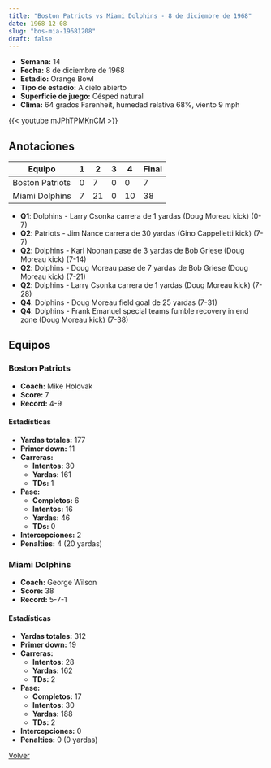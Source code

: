```yaml
---
title: "Boston Patriots vs Miami Dolphins - 8 de diciembre de 1968"
date: 1968-12-08
slug: "bos-mia-19681208"
draft: false
---
```


- **Semana:** 14
- **Fecha:** 8 de diciembre de 1968
- **Estadio:** Orange Bowl
- **Tipo de estadio:** A cielo abierto
- **Superficie de juego:** Césped natural
- **Clima:** 64 grados Farenheit, humedad relativa 68%, viento 9 mph


{{< youtube mJPhTPMKnCM >}}


## Anotaciones
| Equipo | 1 | 2 | 3 | 4 | Final |
|--------|---|---|---|---|-------|
| Boston Patriots  | 0 | 7 | 0 | 0  | 7 |
| Miami Dolphins  | 7 | 21 | 0 | 10  | 38 |
- **Q1**: Dolphins - Larry Csonka carrera de 1 yardas (Doug Moreau kick) (0-7)
- **Q2**: Patriots - Jim Nance carrera de 30 yardas (Gino Cappelletti kick) (7-7)
- **Q2**: Dolphins - Karl Noonan pase de 3 yardas de Bob Griese (Doug Moreau kick) (7-14)
- **Q2**: Dolphins - Doug Moreau pase de 7 yardas de Bob Griese (Doug Moreau kick) (7-21)
- **Q2**: Dolphins - Larry Csonka carrera de 1 yardas (Doug Moreau kick) (7-28)
- **Q4**: Dolphins - Doug Moreau field goal de 25 yardas (7-31)
- **Q4**: Dolphins - Frank Emanuel special teams fumble recovery in end zone (Doug Moreau kick) (7-38)


## Equipos


### Boston Patriots
* **Coach:** Mike Holovak
* **Score:** 7
* **Record:** 4-9
#### Estadísticas
* **Yardas totales:** 177
* **Primer down:** 11
* **Carreras:**
  * **Intentos:** 30
  * **Yardas:** 161
  * **TDs:** 1
* **Pase:**
  * **Completos:** 6
  * **Intentos:** 16
  * **Yardas:** 46
  * **TDs:** 0
* **Intercepciones:** 2
* **Penalties:** 4 (20 yardas)

### Miami Dolphins
* **Coach:** George Wilson
* **Score:** 38
* **Record:** 5-7-1
#### Estadísticas
* **Yardas totales:** 312
* **Primer down:** 19
* **Carreras:**
  * **Intentos:** 28
  * **Yardas:** 162
  * **TDs:** 2
* **Pase:**
  * **Completos:** 17
  * **Intentos:** 30
  * **Yardas:** 188
  * **TDs:** 2
* **Intercepciones:** 0
* **Penalties:** 0 (0 yardas)


[Volver](/historia/1968)
